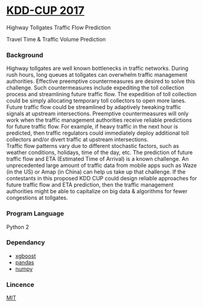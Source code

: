 # [KDD-CUP 2017](tianchi.aliyun.com/competition/information.htm?raceId=231597)

Highway Tollgates Traffic Flow Prediction

Travel Time & Traffic Volume Prediction

### Background
Highway tollgates are well known bottlenecks in traffic networks.  During rush hours, long queues at tollgates can overwhelm traffic management authorities.   Effective preemptive countermeasures are desired to solve this challenge.  Such countermeasures include expediting the toll collection process and streamlining future traffic flow.  The expedition of toll collection could be simply allocating temporary toll collectors to open more lanes.  Future traffic flow could be streamlined by adaptively tweaking traffic signals at upstream intersections.  Preemptive countermeasures will only work when the traffic management authorities receive reliable predictions for future traffic flow.  For example, if heavy traffic in the next hour is predicted, then traffic regulators could immediately deploy additional toll collectors and/or divert traffic at upstream intersections.  
Traffic flow patterns vary due to different stochastic factors, such as weather conditions, holidays, time of the day, etc.  The prediction of future traffic flow and ETA (Estimated Time of Arrival) is a known challenge.  An unprecedented large amount of traffic data from mobile apps such as Waze (in the US) or Amap (in China) can help us take up that challenge.  If the contestants in this proposed KDD CUP could design reliable approaches for future traffic flow and ETA prediction, then the traffic management authorities might be able to capitalize on big data & algorithms for fewer congestions at tollgates.

### Program Language
Python 2

### Dependancy
* [xgboost](https://github.com/dmlc/xgboost)
* [pandas](http://pandas.pydata.org/)
* [numpy](http://www.numpy.org/)

### Lincence
[MIT](https://opensource.org/licenses/MIT)
